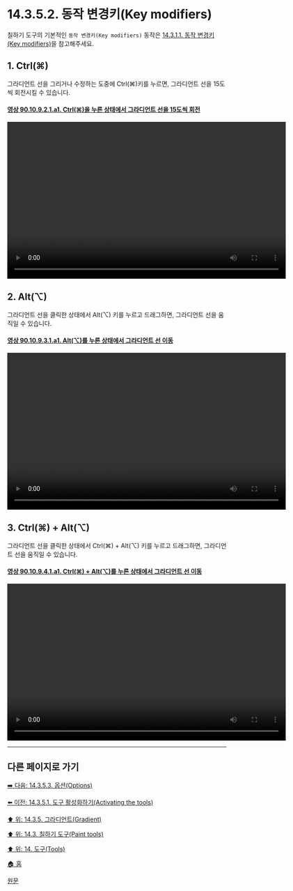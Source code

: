 # 14.3.5.2. 동작 변경키(Key modifiers)
칠하기 도구의 기본적인 `동작 변경키(Key modifiers)` 동작은 [14.3.1.1. 동작 변경키(Key modifiers)](./14-03-01-01-key_modifiers.md)을 참고해주세요.

## 1. Ctrl(⌘)
그라디언트 선을 그리거나 수정하는 도중에 Ctrl(⌘)키를 누르면, 그라디언트 선을 15도씩 회전시킬 수 있습니다.

<a id="90-10-09-02-01-a1"></a>

#### [영상 90.10.9.2.1.a1. Ctrl(⌘)을 누른 상태에서 그라디언트 선을 15도씩 회전](./90-10-09-02-01-constrain_rotation_angle.md#90-10-09-02-01-a1)
<video controls="controls" width="640" height="360" src="https://github.com/wonder13662/gimp/assets/15767104/aaa55e3a-3940-40b2-a406-8b85e400ba89"></video>

## 2. Alt(⌥)
그라디언트 선을 클릭한 상태에서 Alt(⌥) 키를 누르고 드래그하면, 그라디언트 선을 움직일 수 있습니다.

<a id="90-10-09-03-01-a1"></a>

#### [영상 90.10.9.3.1.a1. Alt(⌥)를 누른 상태에서 그라디언트 선 이동](./90-10-09-03-01-move_line.md#90-10-09-03-01-a1)
<video controls="controls" width="640" height="360" src="https://github.com/wonder13662/gimp/assets/15767104/5aa0b224-7498-449c-8b31-7a7149022ea0"></video>

## 3. Ctrl(⌘) + Alt(⌥)
그라디언트 선을 클릭한 상태에서 Ctrl(⌘) + Alt(⌥) 키를 누르고 드래그하면, 그라디언트 선을 움직일 수 있습니다.

<a id="90-10-09-04-01-a1"></a>

#### [영상 90.10.9.4.1.a1. Ctrl(⌘) + Alt(⌥)를 누른 상태에서 그라디언트 선 이동](./90-10-09-04-01-move_line.md#90-10-09-04-01-a1)
<video controls="controls" width="640" height="360" src="https://github.com/wonder13662/gimp/assets/15767104/841df670-c35e-42f9-bda2-9dd6215e4a9f"></video>

***

## 다른 페이지로 가기

[➡️ 다음: 14.3.5.3. 옵션(Options)](./14-03-05-03-00-options.md)

[⬅️ 이전: 14.3.5.1. 도구 활성화하기(Activating the tools)](./14-03-05-01-activating_the_tool.md)

[⬆️ 위: 14.3.5. 그라디언트(Gradient)](./14-03-05-00-gradient.md)

[⬆️ 위: 14.3. 칠하기 도구(Paint tools)](./14-03-00-paint-tools.md)

[⬆️ 위: 14. 도구(Tools)](./14-00-tools.md)

[🏠 홈](./00-home.md)

[원문](https://docs.gimp.org/2.10/ko/gimp-tool-bucket-fill.html#idm12721)
